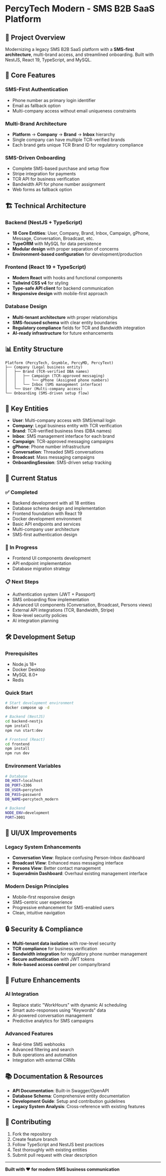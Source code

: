 # PercyTech Modern - SMS B2B SaaS Platform

## 🚀 **Project Overview**

Modernizing a legacy SMS B2B SaaS platform with a **SMS-first architecture**, multi-brand access, and streamlined onboarding. Built with NestJS, React 19, TypeScript, and MySQL.

## 🎯 **Core Features**

### **SMS-First Authentication**

- Phone number as primary login identifier
- Email as fallback option
- Multi-company access without email uniqueness constraints

### **Multi-Brand Architecture**

- **Platform** → **Company** → **Brand** → **Inbox** hierarchy
- Single company can have multiple TCR-verified brands
- Each brand gets unique TCR Brand ID for regulatory compliance

### **SMS-Driven Onboarding**

- Complete SMS-based purchase and setup flow
- Stripe integration for payments
- TCR API for business verification
- Bandwidth API for phone number assignment
- Web forms as fallback option

## 🏗️ **Technical Architecture**

### **Backend (NestJS + TypeScript)**

- **18 Core Entities**: User, Company, Brand, Inbox, Campaign, gPhone, Message, Conversation, Broadcast, etc.
- **TypeORM** with MySQL for data persistence
- **Modular design** with proper separation of concerns
- **Environment-based configuration** for development/production

### **Frontend (React 19 + TypeScript)**

- **Modern React** with hooks and functional components
- **Tailwind CSS v4** for styling
- **Type-safe API client** for backend communication
- **Responsive design** with mobile-first approach

### **Database Design**

- **Multi-tenant architecture** with proper relationships
- **SMS-focused schema** with clear entity boundaries
- **Regulatory compliance** fields for TCR and Bandwidth integration
- **AI-ready infrastructure** for future enhancements

## 📊 **Entity Structure**

```
Platform (PercyTech, Gnymble, PercyMD, PercyText)
├── Company (Legal business entity)
│   ├── Brand (TCR-verified DBA names)
│   │   ├── Campaign (TCR-approved messaging)
│   │   │   └── gPhone (Assigned phone numbers)
│   │   └── Inbox (SMS management interface)
│   └── User (Multi-company access)
└── Onboarding (SMS-driven setup flow)
```

## 🔧 **Key Entities**

- **User**: Multi-company access with SMS/email login
- **Company**: Legal business entity with TCR verification
- **Brand**: TCR-verified business lines (DBA names)
- **Inbox**: SMS management interface for each brand
- **Campaign**: TCR-approved messaging campaigns
- **gPhone**: Phone number infrastructure
- **Conversation**: Threaded SMS conversations
- **Broadcast**: Mass messaging campaigns
- **OnboardingSession**: SMS-driven setup tracking

## 🚀 **Current Status**

### ✅ **Completed**

- Backend development with all 18 entities
- Database schema design and implementation
- Frontend foundation with React 19
- Docker development environment
- Basic API endpoints and services
- Multi-company user architecture
- SMS-first authentication design

### 🔄 **In Progress**

- Frontend UI components development
- API endpoint implementation
- Database migration strategy

### 📋 **Next Steps**

- Authentication system (JWT + Passport)
- SMS onboarding flow implementation
- Advanced UI components (Conversation, Broadcast, Persons views)
- External API integrations (TCR, Bandwidth, Stripe)
- Row-level security policies
- AI integration planning

## 🛠️ **Development Setup**

### **Prerequisites**

- Node.js 18+
- Docker Desktop
- MySQL 8.0+
- Redis

### **Quick Start**

```bash
# Start development environment
docker compose up -d

# Backend (NestJS)
cd backend-nestjs
npm install
npm run start:dev

# Frontend (React)
cd frontend
npm install
npm run dev
```

### **Environment Variables**

```bash
# Database
DB_HOST=localhost
DB_PORT=3306
DB_USER=percytech
DB_PASS=password
DB_NAME=percytech_modern

# Backend
NODE_ENV=development
PORT=3001
```

## 🎨 **UI/UX Improvements**

### **Legacy System Enhancements**

- **Conversation View**: Replace confusing Person-Inbox dashboard
- **Broadcast View**: Enhanced mass messaging interface
- **Persons View**: Better contact management
- **Superadmin Dashboard**: Overhaul existing management interface

### **Modern Design Principles**

- Mobile-first responsive design
- SMS-centric user experience
- Progressive enhancement for SMS-enabled users
- Clean, intuitive navigation

## 🔒 **Security & Compliance**

- **Multi-tenant data isolation** with row-level security
- **TCR compliance** for business verification
- **Bandwidth integration** for regulatory phone number management
- **Secure authentication** with JWT tokens
- **Role-based access control** per company/brand

## 🚀 **Future Enhancements**

### **AI Integration**

- Replace static "WorkHours" with dynamic AI scheduling
- Smart auto-responses using "Keywords" data
- AI-powered conversation management
- Predictive analytics for SMS campaigns

### **Advanced Features**

- Real-time SMS webhooks
- Advanced filtering and search
- Bulk operations and automation
- Integration with external CRMs

## 📚 **Documentation & Resources**

- **API Documentation**: Built-in Swagger/OpenAPI
- **Database Schema**: Comprehensive entity documentation
- **Development Guide**: Setup and contribution guidelines
- **Legacy System Analysis**: Cross-reference with existing features

## 🤝 **Contributing**

1. Fork the repository
2. Create feature branch
3. Follow TypeScript and NestJS best practices
4. Test thoroughly with existing entities
5. Submit pull request with clear description

---

**Built with ❤️ for modern SMS business communication**
